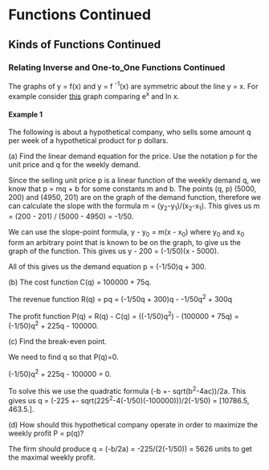 # Functions Continued
## Kinds of Functions Continued
### Relating Inverse and One-to_One Functions Continued
The graphs of y = f(x) and y = f <sup>-1</sup>(x) are symmetric about the line y = x.
For example consider [this](https://www.desmos.com/calculator/kuf6zzj6hn) graph comparing e<sup>x</sup> and ln x.

#### Example 1
The following is about a hypothetical company, who sells some amount q per week of a hypothetical product for p dollars.

(a) Find the linear demand equation for the price.
Use the notation p for the unit price and q for the weekly demand.

Since the selling unit price p is a linear function of the weekly demand q, we know that p = mq + b for some constants m and b.
The points (q, p) (5000, 200) and (4950, 201) are on the graph of the demand function,
therefore we can calculate the slope with the formula m = (y<sub>2</sub>-y<sub>1</sub>)/(x<sub>2</sub>-x<sub>1</sub>).
This gives us m = (200 - 201) / (5000 - 4950) = -1/50.

We can use the slope-point formula, y - y<sub>0</sub> = m(x - x<sub>0</sub>) where y<sub>0</sub>
and x<sub>0</sub> form an arbitrary point that is known to be on the graph, to give us the graph of the function.
This gives us y - 200 = (-1/50)(x - 5000).

All of this gives us the demand equation p = (-1/50)q + 300.

(b) The cost function C(q) = 100000 + 75q.

The revenue function R(q) = pq = (-1/50q + 300)q - -1/50q<sup>2</sup> + 300q

The profit function P(q) = R(q) - C(q) = ((-1/50)q<sup>2</sup>) - (100000 + 75q) = (-1/50)q<sup>2</sup> + 225q - 100000.

(c) Find the break-even point.

We need to find q so that P(q)=0.

(-1/50)q<sup>2</sup> + 225q - 100000 = 0.

To solve this we use the quadratic formula (-b +- sqrt(b<sup>2</sup>-4ac))/2a.
This gives us q = (-225 +- sqrt(225<sup>2</sup>-4(-1/50)(-100000)))/2(-1/50) = [10786.5, 463.5.].

(d) How should this hypothetical company operate in order to maximize the weekly profit P = p(q)?

The firm should produce q = (-b/2a) = -225/(2(-1/50)) = 5626 units to get the maximal weekly profit.
